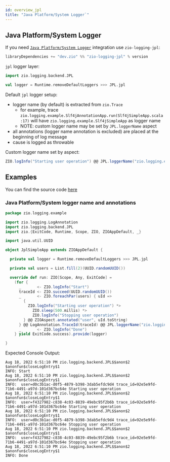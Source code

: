 ```yaml
---
id: overview_jpl
title: "Java Platform/System Logger`"
---
```


## Java Platform/System Logger

If you need [`Java Platform/System Logger`](https://openjdk.org/jeps/264) integration use `zio-logging-jpl`:

```scala
libraryDependencies += "dev.zio" %% "zio-logging-jpl" % version
```

`jpl` logger layer:

```scala
import zio.logging.backend.JPL

val logger = Runtime.removeDefaultLoggers >>> JPL.jpl
```

Default `jpl` logger setup:
* logger name (by default)  is extracted from `zio.Trace`
    * for example, trace `zio.logging.example.Slf4jAnnotationApp.run(Slf4jSimpleApp.scala:17)` will have `zio.logging.example.Slf4jSimpleApp` as logger name
    * NOTE: custom logger name may be set by `JPL.loggerName` aspect
* all annotations (logger name annotation is excluded) are placed at the beginning of log message
* cause is logged as throwable

Custom logger name set by aspect:

```scala
ZIO.logInfo("Starting user operation") @@ JPL.loggerName("zio.logging.example.UserOperation")
```

## Examples

You can find the source code [here](https://github.com/zio/zio-logging/tree/master/examples/src/main/scala/zio/logging/example)

### Java Platform/System logger name and annotations

```scala
package zio.logging.example

import zio.logging.LogAnnotation
import zio.logging.backend.JPL
import zio.{ExitCode, Runtime, Scope, ZIO, ZIOAppDefault, _}

import java.util.UUID

object JplSimpleApp extends ZIOAppDefault {

  private val logger = Runtime.removeDefaultLoggers >>> JPL.jpl

  private val users = List.fill(2)(UUID.randomUUID())

  override def run: ZIO[Scope, Any, ExitCode] =
    (for {
      _       <- ZIO.logInfo("Start")
      traceId <- ZIO.succeed(UUID.randomUUID())
      _       <- ZIO.foreachPar(users) { uId =>
        {
          ZIO.logInfo("Starting user operation") *>
            ZIO.sleep(500.millis) *>
            ZIO.logInfo("Stopping user operation")
        } @@ ZIOAspect.annotated("user", uId.toString)
      } @@ LogAnnotation.TraceId(traceId) @@ JPL.loggerName("zio.logging.example.UserOperation")
      _       <- ZIO.logInfo("Done")
    } yield ExitCode.success).provide(logger)

}

```

Expected Console Output:
```
Aug 18, 2022 6:51:10 PM zio.logging.backend.JPL$$anon$2 $anonfun$closeLogEntry$1
INFO: Start
Aug 18, 2022 6:51:10 PM zio.logging.backend.JPL$$anon$2 $anonfun$closeLogEntry$1
INFO:  user=d0c3b1ac-d0f5-4879-b398-3dab5efdc9d4 trace_id=92e5e9fd-71b6-4491-a97d-101d367bc64e Starting user operation
Aug 18, 2022 6:51:10 PM zio.logging.backend.JPL$$anon$2 $anonfun$closeLogEntry$1
INFO:  user=f4327982-c838-4c03-8839-49ebc95f2b6b trace_id=92e5e9fd-71b6-4491-a97d-101d367bc64e Starting user operation
Aug 18, 2022 6:51:10 PM zio.logging.backend.JPL$$anon$2 $anonfun$closeLogEntry$1
INFO:  user=d0c3b1ac-d0f5-4879-b398-3dab5efdc9d4 trace_id=92e5e9fd-71b6-4491-a97d-101d367bc64e Stopping user operation
Aug 18, 2022 6:51:10 PM zio.logging.backend.JPL$$anon$2 $anonfun$closeLogEntry$1
INFO:  user=f4327982-c838-4c03-8839-49ebc95f2b6b trace_id=92e5e9fd-71b6-4491-a97d-101d367bc64e Stopping user operation
Aug 18, 2022 6:51:10 PM zio.logging.backend.JPL$$anon$2 $anonfun$closeLogEntry$1
INFO: Done
```